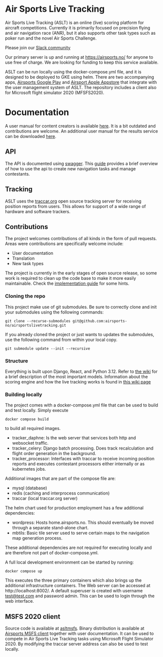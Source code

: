 # Air Sports Live Tracking
Air Sports Live Tracking (ASLT) is an online (live) scoring platform for aircraft competitions. Currently it is primarily focused on precision flying and air navigation race (ANR), but it also supports other task types such as poker run and the novel Air Sports Challenge.

Please join our [Slack community](https://join.slack.com/t/airsportslivetracking/shared_invite/zt-2mmaui668-tEaJvJgoqg7782m3bdTleg)

Our primary server is up and running at https://airsports.no/ for anyone to use free of charge. We are looking for funding to keep this service available.

ASLT can be run locally using the docker-compose.yml file, and it is designed to be deployed to GKE using helm.  There are two accompanying apps, [Airsports Google Play](https://play.google.com/store/apps/details?id=no.airsports.android.livetracking&pcampaignid=pcampaignidMKT-Other-global-all-co-prtnr-py-PartBadge-Mar2515-1) and [Airsport Apple Appstore](https://apps.apple.com/us/app/air-sports-live-tracking/id1559193686?itsct=apps_box&itscg=30200) that integrate with the user management system of ASLT. The repository includes a client also for Microsoft flight simulator 2020 (MFSFS2020).

# Documentation
A user manual for content creators is available [here](documentation/Airsports%20Live%20Tracking%20user%20manual.pdf). It is a bit outdated and contributions are welcome. An additional user manual for the results service can be downloaded [here](documentation/Using%20the%20Air%20Sports%20Live%20Tracking%20results%20service.docx).

## API
The API is documented using [swagger](https://airsports.no/docs/). This [guide](documentation/AirSports%20third%20party%20contest%20tool%20API.docx) provides a brief overview of how to use the api to create new navigation tasks and manage contestants.

## Tracking
ASLT uses the [traccar.org](traccar.org) open source tracking server for receiving position reports from users. This allows for support of a wide range of hardware and software trackers.

## Contributions
The project welcomes contributions of all kinds in the form of pull requests. Areas were contributions are specifically welcome include:
- User documentation
- Translation
- New task types

The project is currently in the early stages of open source release, so some work is required to clean up the code base to make it more easily maintainable. Check the [implementation guide](../../wiki/Implementation-guide) for some hints.

### Cloning the repo

This project make use of git submodules. Be sure to correctly clone and init your submodules using the following commands:

```
git clone --recurse-submodules git@github.com:airsports-no/airsportslivetracking.git
```

If you already cloned the project or just wants to updates the submodules, use the following command from within your local copy.

```
git submodule update --init --recursive
```

### Structure
Everything is built upon Django, React, and Python 3.12. Refer to [the wiki](../../wiki/Model-architecture) for a brief description of the most important models. Information about the scoring engine and how the live tracking works is found in [this wiki page](../../wiki/Scoring-engine)

### Building locally
The project comes with a docker-compose.yml file that can be used to build and test locally. Simply execute
```
docker compose build
```
to build all required images.

- tracker_daphne: Is the web server that services both http and websocket traffic.
- tracker_celery: Django batch processing.  Does track recalculation and flight order generation in the background.
- tracker_processor: Interfaces with traccar to receive incoming position reports and executes contestant processors either internally or as kubernetes jobs.

 Additional images that are part of the compose file are:
 - mysql (database)
 - redis (caching and interprocess communication)
 - traccar (local traccar.org server)

The helm chart used for production employment has a few additional dependencies:
- wordpress: Hosts home.airsports.no. This should eventually be moved through a separate stand-alone chart.
- mbtils: Basic tile server used to serve certain maps to the navigation map generation process.

These additional dependencies are not required for executing locally and are therefore not part of docker-compose.yml.

A full local development environment can be started by running:
```
docker compose up
```
This executes the three primary containers which also brings up the additional infrastructure containers. The Web server can be accessed at http://localhost:8002/.  A default superuser is created with username test@test.com and password admin. This can be used to login through the web interface.

## MSFS 2020 client
Source code is available at [asltmsfs](https://github.com/airsports-no/asltmsfs).  Binary distribution is available at [Airsports MSFS client](https://drive.google.com/drive/folders/1Nj54XMtQ3HOBNJs_PEudNyfFpeH6Aekk?usp=sharing) together with user documentation. It can be used to compete in Air Sports Live Tracking tasks using Microsoft Flight Simulator 2020. By modifying the traccar server address can also be used to test locally.
